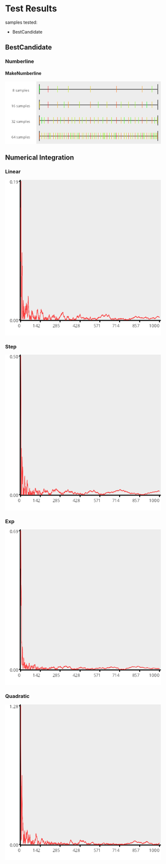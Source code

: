 # Test Results
 samples tested:
* BestCandidate
## BestCandidate
### Numberline
#### MakeNumberline
![BestCandidate](../../../samples/_1d/blue_noise/MakeNumberline_BestCandidate.png)  
## Numerical Integration
### Linear
![blue_noise](../../../samples/_1d/blue_noise/Linear.png)  
### Step
![blue_noise](../../../samples/_1d/blue_noise/Step.png)  
### Exp
![blue_noise](../../../samples/_1d/blue_noise/Exp.png)  
### Quadratic
![blue_noise](../../../samples/_1d/blue_noise/Quadratic.png)  

